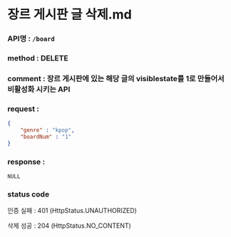 # 장르 게시판 글 삭제.md
### API명 : `/board`

### method : DELETE

### comment : 장르 게시판에 있는 해당 글의 visiblestate를 1로 만들어서 비활성화 시키는 API

### request :
~~~json
{
    "genre" : "kpop",
    "boardNum" : "1"
}
~~~


### response :
    NULL


### status code
인증 실패 : 401 (HttpStatus.UNAUTHORIZED)

삭제 성공 : 204 (HttpStatus.NO_CONTENT)